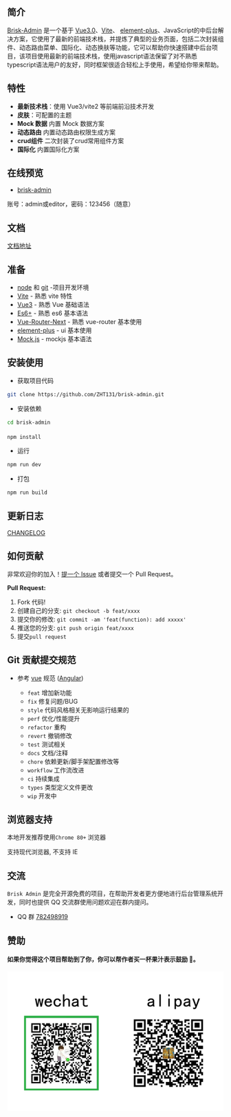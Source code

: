 ## 简介

[Brisk-Admin](https://github.com/ZHT131/brisk-admin) 是一个基于 [Vue3.0](https://github.com/vuejs/vue-next)、[Vite](https://github.com/vitejs/vite)、 [element-plus](https://element-plus.gitee.io/)、JavaScript的中后台解决方案，它使用了最新的前端技术栈，并提炼了典型的业务页面，包括二次封装组件、动态路由菜单、国际化、动态换肤等功能，它可以帮助你快速搭建中后台项目，该项目使用最新的前端技术栈，使用javascript语法保留了对不熟悉typescript语法用户的友好，同时框架很适合轻松上手使用，希望给你带来帮助。

## 特性
- **最新技术栈**：使用 Vue3/vite2 等前端前沿技术开发
- **皮肤**：可配置的主题
- **Mock 数据** 内置 Mock 数据方案
- **动态路由** 内置动态路由权限生成方案
- **crud组件** 二次封装了crud常用组件方案
- **国际化** 内置国际化方案

## 在线预览
- [brisk-admin](https://naive-ui-admin.vercel.app)

账号：admin或editor，密码：123456（随意）

## 文档

[文档地址](https://naive-ui-admin-docs.vercel.app) 

## 准备

- [node](http://nodejs.org/) 和 [git](https://git-scm.com/) -项目开发环境
- [Vite](https://vitejs.dev/) - 熟悉 vite 特性
- [Vue3](https://v3.vuejs.org/) - 熟悉 Vue 基础语法
- [Es6+](http://es6.ruanyifeng.com/) - 熟悉 es6 基本语法
- [Vue-Router-Next](https://next.router.vuejs.org/) - 熟悉 vue-router 基本使用
- [element-plus](https://element-plus.gitee.io/) - ui 基本使用
- [Mock.js](https://github.com/nuysoft/Mock) - mockjs 基本语法

## 安装使用

- 获取项目代码

```bash
git clone https://github.com/ZHT131/brisk-admin.git
```

- 安装依赖

```bash
cd brisk-admin

npm install

```

- 运行

```bash
npm run dev
```

- 打包

```bash
npm run build
```

## 更新日志

[CHANGELOG](./CHANGELOG.md)

## 如何贡献

非常欢迎你的加入！[提一个 Issue](https://github.com/ZHT131/brisk-admin/issues) 或者提交一个 Pull Request。

**Pull Request:**

1. Fork 代码!
2. 创建自己的分支: `git checkout -b feat/xxxx`
3. 提交你的修改: `git commit -am 'feat(function): add xxxxx'`
4. 推送您的分支: `git push origin feat/xxxx`
5. 提交`pull request`

## Git 贡献提交规范

- 参考 [vue](https://github.com/vuejs/vue/blob/dev/.github/COMMIT_CONVENTION.md) 规范 ([Angular](https://github.com/conventional-changelog/conventional-changelog/tree/master/packages/conventional-changelog-angular))

  - `feat` 增加新功能
  - `fix` 修复问题/BUG
  - `style` 代码风格相关无影响运行结果的
  - `perf` 优化/性能提升
  - `refactor` 重构
  - `revert` 撤销修改
  - `test` 测试相关
  - `docs` 文档/注释
  - `chore` 依赖更新/脚手架配置修改等
  - `workflow` 工作流改进
  - `ci` 持续集成
  - `types` 类型定义文件更改
  - `wip` 开发中

## 浏览器支持

本地开发推荐使用`Chrome 80+` 浏览器

支持现代浏览器, 不支持 IE


## 交流

`Brisk Admin` 是完全开源免费的项目，在帮助开发者更方便地进行后台管理系统开发，同时也提供 QQ 交流群使用问题欢迎在群内提问。

- QQ 群 [782498919](https://qm.qq.com/cgi-bin/qm/qr?k=88SWYIJNDUZaM_S2R4iN1uGOeh8ujqb0&jump_from=webapi)

## 赞助
#### 如果你觉得这个项目帮助到了你，你可以帮作者买一杯果汁表示鼓励 🍹。

![donate](./pay.png)
